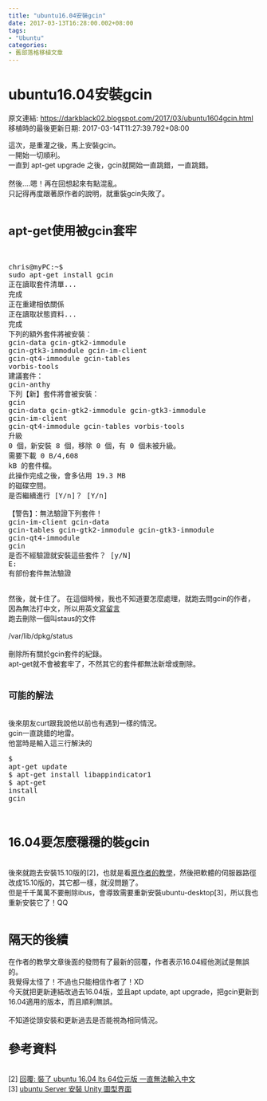 ```yaml
---
title: "ubuntu16.04安裝gcin"
date: 2017-03-13T16:28:00.002+08:00
tags: 
- "Ubuntu"
categories:
- 舊部落格移植文章
---
```


# ubuntu16.04安裝gcin

原文連結: https://darkblack02.blogspot.com/2017/03/ubuntu1604gcin.html
移植時的最後更新日期: 2017-03-14T11:27:39.792+08:00

這次，是重灌之後，馬上安裝gcin。<br />一開始一切順利。<br />一直到 apt-get upgrade 之後，gcin就開始一直跳錯，一直跳錯。<br /><br />然後....嗯！再在回想起來有點混亂。<br />只記得再度跟著原作者的說明，就重裝gcin失敗了。<br /><br /><h2><span style="font-size: x-large;">apt-get使用被gcin套牢</span></h2><br /><pre>chris@myPC:~$ sudo apt-get install gcin<br />正在讀取套件清單... 完成<br />正在重建相依關係 <br />正在讀取狀態資料... 完成<br />下列的額外套件將被安裝：<br />gcin-data gcin-gtk2-immodule gcin-gtk3-immodule gcin-im-client<br />gcin-qt4-immodule gcin-tables vorbis-tools<br />建議套件：<br />gcin-anthy<br />下列【新】套件將會被安裝：<br />gcin gcin-data gcin-gtk2-immodule gcin-gtk3-immodule gcin-im-client<br />gcin-qt4-immodule gcin-tables vorbis-tools<br />升級 0 個，新安裝 8 個，移除 0 個，有 0 個未被升級。<br />需要下載 0 B/4,608 kB 的套件檔。<br />此操作完成之後，會多佔用 19.3 MB 的磁碟空間。<br />是否繼續進行 [Y/n]？ [Y/n] <br />【警告】：無法驗證下列套件！<br />gcin-im-client gcin-data gcin-tables gcin-gtk2-immodule gcin-gtk3-immodule<br />gcin-qt4-immodule gcin<br />是否不經驗證就安裝這些套件？ [y/N] <br />E: 有部份套件無法驗證</pre><br />然後，就卡住了。  在這個時候，我也不知道要怎麼處理，就跑去問gcin的作者，因為無法打中文，所以用英文<a href="http://hyperrate.com/thread.php?tid=33446#33446">寫留言</a><br />跑去刪除一個叫staus的文件<br /><br />/var/lib/dpkg/status<br /><br />刪除所有關於gcin套件的紀錄。<br />apt-get就不會被套牢了，不然其它的套件都無法新增或刪除。<br /><br /><h3><span style="font-size: large;">可能的解法</span></h3><br />後來朋友curt跟我說他以前也有遇到一樣的情況。<br />gcin一直跳錯的地雷。<br />他當時是輸入這三行解決的<br /><pre>$ apt-get update<br />$ apt-get install libappindicator1<br />$ apt-get install gcin</pre><br /><h2><span style="font-size: x-large;">16.04要怎麼穩穩的裝gcin</span></h2><br />後來就跑去安裝15.10版的[2]，也就是看<a href="http://hyperrate.com/thread.php?tid=28044" target="_blank">原作者的教學</a>，然後把軟體的伺服器路徑改成15.10版的，其它都一樣，就沒問題了。<br />但是千千萬萬不要刪除ibus，會導致需要重新安裝ubuntu-desktop[3]，所以我也重新安裝它了！QQ<br /><br /><h2><span style="font-size: x-large;">隔天的後續</span></h2>在作者的教學文章後面的發問有了最新的回覆，作者表示16.04經他測試是無誤的。<br />我覺得太怪了！不過也只能相信作者了！XD<br />今天就把更新連結改過去16.04版，並且apt update, apt upgrade，把gcin更新到16.04適用的版本，而且順利無誤。<br /><br />不知道從頭安裝和更新過去是否能視為相同情況。<br /><h2><span style="font-size: x-large;">參考資料</span></h2><br />[2]&nbsp;<a href="https://www.ubuntu-tw.org/modules/newbb/viewtopic.php?post_id=352170#forumpost352170" target="_blank">回覆: 裝了 ubuntu 16.04 lts 64位元版 一直無法輸入中文</a><br />[3] <a href="http://www.arthurtoday.com/2012/11/ubuntu-server-install-unity-gui.html" target="_blank">ubuntu Server 安裝 Unity 圖型界面</a><br /><br />
